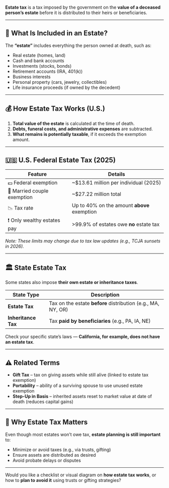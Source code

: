 **Estate tax** is a tax imposed by the government on the **value of a deceased person’s estate** before it is distributed to their heirs or beneficiaries.

---

## 🧾 What Is Included in an Estate?

The **“estate”** includes everything the person owned at death, such as:

* Real estate (homes, land)
* Cash and bank accounts
* Investments (stocks, bonds)
* Retirement accounts (IRA, 401(k))
* Business interests
* Personal property (cars, jewelry, collectibles)
* Life insurance proceeds (if owned by the decedent)

---

## 💰 How Estate Tax Works (U.S.)

1. **Total value of the estate** is calculated at the time of death.
2. **Debts, funeral costs, and administrative expenses** are subtracted.
3. **What remains is potentially taxable**, if it exceeds the exemption amount.

---

## 🇺🇸 U.S. Federal Estate Tax (2025)

| Feature                     | Details                                     |
| --------------------------- | ------------------------------------------- |
| 💵 Federal exemption        | \~\$13.61 million per individual (2025)     |
| 👩 Married couple exemption | \~\$27.22 million total                     |
| 📉 Tax rate                 | Up to 40% on the amount **above** exemption |
| ❗ Only wealthy estates pay  | >99.9% of estates owe **no** estate tax     |

*Note: These limits may change due to tax law updates (e.g., TCJA sunsets in 2026).*

---

## 🏛️ State Estate Tax

Some states also impose **their own estate or inheritance taxes**.

| State Type          | Description                                                  |
| ------------------- | ------------------------------------------------------------ |
| **Estate Tax**      | Tax on the estate **before** distribution (e.g., MA, NY, OR) |
| **Inheritance Tax** | Tax **paid by beneficiaries** (e.g., PA, IA, NE)             |

Check your specific state’s laws — **California, for example, does not have an estate tax**.

---

## ⚠️ Related Terms

* **Gift Tax** – tax on giving assets while still alive (linked to estate tax exemption)
* **Portability** – ability of a surviving spouse to use unused estate exemption
* **Step-Up in Basis** – inherited assets reset to market value at date of death (reduces capital gains)

---

## 📌 Why Estate Tax Matters

Even though most estates won’t owe tax, **estate planning is still important** to:

* Minimize or avoid taxes (e.g., via trusts, gifting)
* Ensure assets are distributed as desired
* Avoid probate delays or disputes

---

Would you like a checklist or visual diagram on **how estate tax works**, or how to **plan to avoid it** using trusts or gifting strategies?
